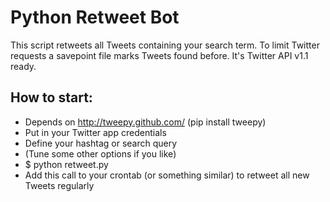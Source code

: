 Python Retweet Bot
==================

This script retweets all Tweets containing your search term. To limit Twitter requests a savepoint file marks Tweets found before. It's Twitter API v1.1 ready.

How to start:
-------------
* Depends on http://tweepy.github.com/ (pip install tweepy)
* Put in your Twitter app credentials
* Define your hashtag or search query
* (Tune some other options if you like)
* $ python retweet.py
* Add this call to your crontab (or something similar) to retweet all new Tweets regularly
